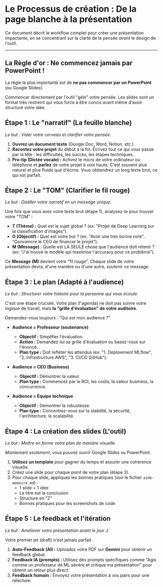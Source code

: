 # Le Processus de création : De la page blanche à la présentation

Ce document décrit le workflow complet pour créer une présentation impactante, en se concentrant sur la clarté de la pensée *avant* le design de l'outil.

---

## La Règle d'or : Ne commencez jamais par PowerPoint !

La règle la plus importante est de **ne pas commencer par un PowerPoint** (ou Google Slides).

Commencer directement par l'outil "gèle" votre pensée. Les slides sont un format très restreint qui vous force à être concis avant même d'avoir structuré votre idée.

## Étape 1 : Le "narratif" (La feuille blanche)

*Le but : Vider votre cerveau et clarifier votre pensée.*

1.  **Ouvrez un document texte** (Google Doc, Word, Notion, etc.).
2.  **Racontez votre projet** du début à la fin. Écrivez tout ce qui vous passe par la tête : les difficultés, les succès, les étapes techniques.
3.  **Pro-tip (Dictée vocale) :** Activez le micro de votre ordinateur ou téléphone et **parlez** de votre projet à voix haute. C'est souvent plus naturel et plus fluide que d'écrire. Vous obtiendrez un long texte brut, ce qui est parfait.

## Étape 2 : Le "TOM" (Clarifier le fil rouge)

*Le but : Distiller votre narratif en un message unique.*

Une fois que vous avez votre texte brut (étape 1), analysez-le pour trouver votre "TOM" :

* **T (Thème) :** Quel est le sujet global ? (ex: "Projet de Deep Learning sur la classification d'images").
* **O (Objectif) :** Quel est votre but ? (ex: "Avoir une très bonne note", "Convaincre le CEO de financer le projet").
* **M (Message) :** Quelle est LA SEULE chose que l'audience doit retenir ? (ex: "J'ai trouvé le modèle qui maximise l'accuracy pour ce problème").

Ce **Message (M)** devient votre "fil rouge". Chaque slide de votre présentation devra, d'une manière ou d'une autre, soutenir ce message.

## Étape 3 : Le plan (Adapté à l'audience)

*Le but : Structurer votre histoire pour la personne qui vous écoute.*

C'est une étape cruciale. Votre plan (l'agenda) ne doit pas suivre votre logique de travail, mais **la "grille d'évaluation" de votre auditoire**.

Demandez-vous toujours : "Qui est mon audience ?"

* **Audience = Professeur (soutenance)**
    * **Objectif :** Simplifier l'évaluation.
    * **Action :** Demandez-lui sa grille d'évaluation ou basez-vous sur l'énoncé.
    * **Plan type :** Doit refléter les attendus (ex: "1. Déploiement MLflow", "2. Infrastructure AWS", "3. CI/CD GitHub").

* **Audience = CEO (Business)**
    * **Objectif :** Démontrer la valeur.
    * **Plan type :** Commencez par le ROI, les coûts, la valeur business, la concurrence.

* **Audience = Équipe technique**
    * **Objectif :** Démontrer la robustesse.
    * **Plan type :** Concentrez-vous sur la stabilité, la sécurité, l'architecture, la scalabilité.

## Étape 4 : La création des slides (L'outil)

*Le but : Mettre en forme votre plan de manière visuelle.*

*Maintenant seulement*, vous pouvez ouvrir Google Slides ou PowerPoint.

1.  **Utilisez un template** pour gagner du temps et assurer une cohérence visuelle.
2.  Créez une slide pour chaque point de votre plan (étape 3).
3.  Pour chaque slide, appliquez les bonnes pratiques (voir le fichier `aide-memoire.md`) :
    * 1 slide = 1 idée
    * Le titre est la conclusion
    * Structure en "Z"
    * Bonnes pratiques pour les screenshots de code

## Étape 5 : Le feedback et l'itération

*Le but : Améliorer votre présentation avant le jour J.*

Votre premier jet (draft) n'est jamais parfait.

1.  **Auto-Feedback (AI) :** Uploadez votre PDF sur **Gemini** pour obtenir un feedback global.
2.  **Feedback IA (prompts) :** Utilisez des prompts spécifiques comme "Agis comme un professeur de ML sévère et critique ma présentation" pour obtenir un retour plus direct.
3.  **Feedback humain :** Envoyez votre présentation à vos pairs pour une relecture.